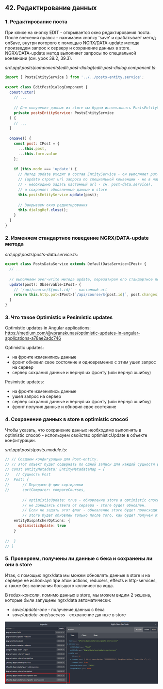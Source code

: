 ## 42. Редактирование данных

### 1. Редактирование поста

При клике на кнопку EDIT - открывается окно редактирования поста. После внесения правок - нажимаем кнопку 'save' и срабатывает метод onSave, внутри которого с помощью NGRX/DATA-update метода произведем запрос к серверу и сохранение данных в store.   
NGRX/DATA-update метод выполняет запросы по специальной конвенции (см. урок 39.2, 39.3).

*src\app\posts\components\edit-post-dialog\edit-post-dialog.component.ts*:
```js
import { PostsEntityService } from '../../posts-entity.service';

export class EditPostDialogComponent {
  constructor(
    // ...

    // Для получения данных из store мы будем использовать PostsEntityService
    private postsEntityService: PostsEntityService
  ) {
    // ...
  }

  onSave() {
    const post: IPost = {
      ...this.post,
      ...this.form.value
    };

    if (this.mode === 'update') {
      // Метод update входит в состав EntityService - он выполняет put-запросы к серверу
      // (update строит url запроса по специальной конвенции - но в нашем случаи
      // - необходимо задать кастомный url - см. post-data.service),
      // и сохраняет обновленные данные в store
      this.postsEntityService.update(post);

      // Закрываем окно редактирования
      this.dialogRef.close();
    }
  }
}
```

### 2. Изменяем стандартное поведение NGRX/DATA-update метода

*src\app\posts\posts-data.service.ts*:
```js
export class PostsDataService extends DefaultDataService<IPost> {
  // ...

  // выполняем over-write метода update, перезатирая его стандартное поведение
  update(post): Observable<IPost> {
    // `/api/course/${post.id}` - кастомный url 
    return this.http.put<IPost>(`/api/course/${post.id}`, post.changes);
  }
}
```

### 3. Что такое Optimistic и Pesimistic updates

Optimistic updates in Angular applications:       
https://medium.com/@vpranskunas/optimistic-updates-in-angular-applications-a78ae2adc746     

Optimistic updates:
- на фронте изменились данные
- фронт обновил свое состояние и одновременно с этим ушел запрос на сервер
- сервер сохранил данные и вернул их фронту (или вернул ошибку) 

Pesimistic updates:
- на фронте изменились данные
- ушел запрос на сервер
- сервер сохранил данные и вернул их фронту (или вернул ошибку) 
- фронт получил данные и обновил свое состояние

### 4. Сохранение данных в store в optimistic способ

Чтобы указать, что сохранение данных необходимо выполнять в optimistic способ - используем свойство optimisticUpdate в объекте конфигурации.

*src\app\posts\posts.module.ts*:
```js
// // Создаем конфигурацию для Post-entity.
// // Этот объект будет содержать по одной записи для каждой сущности в нашем приложении
// const entityMetadata: EntityMetadataMap = {
//   // Сущность Post
// 	Post: {
// 		// Передаем ф-цию сортировки
// 		sortComparer: compareCourses,
		
		// optimisticUpdate: true - обновление store в optimistic способ -
		// не дожидаясь ответа от сервера - store будет обновлен.
		// Если не задать этот флаг - обновление store будет происходить в pesimistic способ -
		// store будет обновлен только после того, как будет получен ответ от сервера
    entityDispatcherOptions: {
      optimisticUpdate: true		
    }
    
// 	}
// }
```

### 5. Проверяем, получены ли данные с бека и сохранены ли они в store

Итак, с помощью ngrx/data мы можем обновлять данные в store и на сервере не используя при этом actions, reducers, effects и http-services, а также без написания большого колличества кода.   

В redux-консоли, помимо данных в store, мы можем видим 2 экшена, которые были запущены ngrx/data автоматически:
- *save/update-one* - получение данных с бека
- *save/update-one/success* - сохранение данные в store

![](./img/42.1.png)